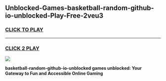 
## Unblocked-Games-basketball-random-github-io-unblocked-Play-Free-2veu3
<h3>
<a href="https://premium76.site?title=basketball-random-github-io-unblocked&ref=10A">CLICK TO PLAY</a></h3>
<hr>

<h3>
<a href="https://premium76.site?title=basketball-random-github-io-unblocked&ref=10A">CLICK 2 PLAY</a>
  
</h3>

<a href="https://premium76.site?title=basketball-random-github-io-unblocked&ref=10A"><img src="https://clearcache.store/games.png"></a>


**basketball-random-github-io-unblocked games unblocked: Your Gateway to Fun and Accessible Online Gaming**
